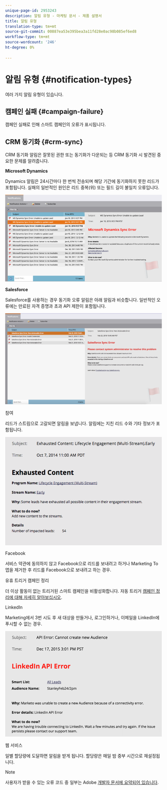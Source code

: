 ```yaml
---
unique-page-id: 2953243
description: 알림 유형 - 마케팅 문서 - 제품 설명서
title: 알림 유형
translation-type: tm+mt
source-git-commit: 00887ea53e395bea3a11fd28e0ac98b085ef6ed8
workflow-type: tm+mt
source-wordcount: '246'
ht-degree: 0%

---
```



# 알림 유형 {#notification-types}

여러 가지 알림 유형이 있습니다.

## 캠페인 실패  {#campaign-failure}

캠페인 실패로 인해 스마트 캠페인의 오류가 표시됩니다.

## CRM 동기화 {#crm-sync}

CRM 동기화 알림은 잘못된 권한 또는 동기화가 다운되는 등 CRM 동기화 시 발견된 중요한 문제를 알려줍니다.

**Microsoft Dynamics**

Dynamics 알림은 24시간마다 한 번씩 전송되며 해당 기간에 동기화하지 못한 리드가 포함됩니다. 실패의 일반적인 원인은 리드 중복(위) 또는 필드 길이 불일치 오류입니다.

![](assets/image2016-1-20-11-3a19-3a58.png)

**Salesforce**

Salesforce를 사용하는 경우 동기화 오류 알림은 아래 알림과 비슷합니다. 일반적인 오류에는 만료된 자격 증명과 초과 API 제한이 포함됩니다.

![](assets/salesforcesyncerror.png)

참여

리드가 스트림으로 고갈되면 알림을 보냅니다.  알림에는 지친 리드 수와 기타 정보가 포함됩니다.

![](assets/image2014-10-14-10-3a57-3a9.png)

Facebook

서비스 약관에 동의하지 않고 Facebook으로 리드를 보내려고 하거나 Marketing To 앱을 제거한 후 리드를 Facebook으로 보내려고 하는 경우.

유휴 트리거 캠페인 정리

더 이상 활동이 없는 트리거된 스마트 캠페인을 비활성화합니다. 자동 트리거 [캠페인 정리에 대해 자세히 알아보십시오](../../../../product-docs/core-marketo-concepts/smart-campaigns/using-smart-campaigns/automatic-trigger-campaign-cleanup.md).

LinkedIn

Marketing에서 3번 시도 후 새 대상을 만들거나, 로그인하거나, 이메일을 LinkedIn에 푸시할 수 없는 경우.

![](assets/linkedin.png)

웹 서비스

일별 할당량에 도달하면 알림을 받게 됩니다. 할당량은 매일 밤 중부 시간으로 재설정됩니다.

>[!NOTE]
>
>사용자가 받을 수 있는 오류 코드 중 일부는 Adobe [개발자 문서에 요약되어 있습니다](http://developers.marketo.com/rest-api/error-codes/#response_level_error_codes).

